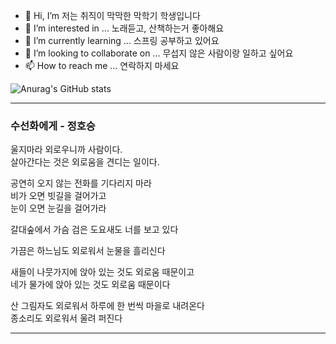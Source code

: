 - 👋 Hi, I’m 저는 취직이 막막한 막학기 학생입니다
- 👀 I’m interested in ... 노래듣고, 산책하는거 좋아해요
- 🌱 I’m currently learning ... 스프링 공부하고 있어요 
- 💞️ I’m looking to collaborate on ... 무섭지 않은 사람이랑 일하고 싶어요
- 📫 How to reach me ... 연락하지 마세요


![Anurag's GitHub stats](https://github-readme-stats.vercel.app/api?username=LeeJongAnn&&show_icons=true&theme=cobalt)

***
### 수선화에게 - 정호승

울지마라 외로우니까 사람이다.   
살아간다는 것은 외로움을 견디는 일이다.   

공연히 오지 않는 전화를 기다리지 마라  
비가 오면 빗길을 걸어가고  
눈이 오면 눈길을 걸어가라   

갈대숲에서 가슴 검은 도요새도 너를 보고 있다   

가끔은 하느님도 외로워서 눈물을 흘리신다   

새들이 나뭇가지에 앉아 있는 것도 외로움 때문이고   
네가 물가에 앉아 있는 것도 외로움 때문이다   

산 그림자도 외로워서 하루에 한 번씩 마을로 내려온다   
종소리도 외로워서 울려 퍼진다   
***
